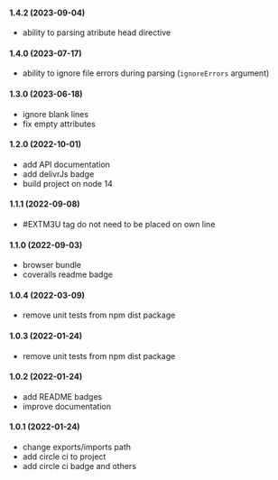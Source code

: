 #### 1.4.2 (2023-09-04)

- ability to parsing atribute head directive

#### 1.4.0 (2023-07-17)

- ability to ignore file errors during parsing (`ignoreErrors` argument)

#### 1.3.0 (2023-06-18)

- ignore blank lines
- fix empty attributes

#### 1.2.0 (2022-10-01)

- add API documentation
- add delivrJs badge
- build project on node 14

#### 1.1.1 (2022-09-08)

- \#EXTM3U tag do not need to be placed on own line

#### 1.1.0 (2022-09-03)

- browser bundle
- coveralls readme badge

#### 1.0.4 (2022-03-09)

- remove unit tests from npm dist package

#### 1.0.3 (2022-01-24)

- remove unit tests from npm dist package

#### 1.0.2 (2022-01-24)

- add README badges
- improve documentation

#### 1.0.1 (2022-01-24)

- change exports/imports path
- add circle ci to project
- add circle ci badge and others
